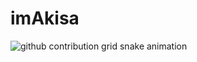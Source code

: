 ﻿# imAkisa
<picture>
  <source media="(prefers-color-scheme: dark)" srcset="https://raw.githubusercontent.com/imAkisa/imAkisa/dist/github-contribution-grid-snake-dark.svg">
  <source media="(prefers-color-scheme: light)" srcset="https://raw.githubusercontent.com/imAkisa/imAkisa/output/github-contribution-grid-snake.svg">
  <img alt="github contribution grid snake animation" src="https://raw.githubusercontent.com/imAkisa/imAkisa/dist/github-contribution-grid-snake.svg.svg">
</picture>
